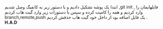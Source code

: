 ابتدا یک پوشه تشکیل دادیم و با دستور زیر به کانفیگ وصل شدیم
,git init ,
فایلهایمان را وارد کردیم و همه را کامیت کرده و سپس با دستورات زیر وارد گیت هاب کردیم
branch,remote,push
یک فایل اضافه بود از داخل خود گیت هاب حذفش کردیم .
                                                                              ****H.A.D****
